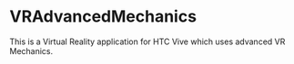 # VRAdvancedMechanics
This is a Virtual Reality application for HTC Vive which uses advanced VR Mechanics.
